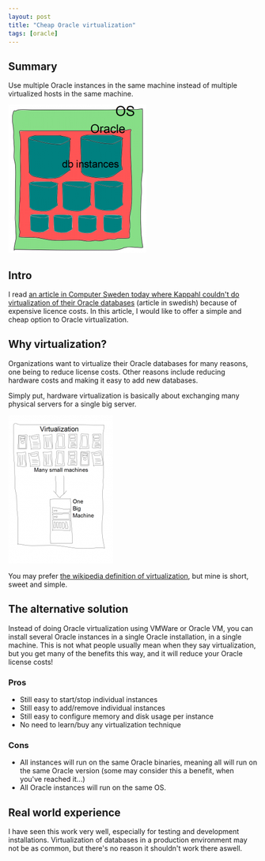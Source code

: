 ```yaml
---
layout: post
title: "Cheap Oracle virtualization"
tags: [oracle]
---
```


## Summary
Use multiple Oracle instances in the same machine instead of multiple virtualized hosts in the same machine.
<!--more-->

![Illustration of virtualization](/images/oracle-db-instances-279x300.png)

## Intro
I read [an article in Computer Sweden today where Kappahl couldn't do virtualization of their Oracle databases](http://computersweden.idg.se/2.2683/1.392449/kappahl-har-trottnat-pa-oracle) (article in swedish) because of expensive licence costs. In this article, I would like to offer a simple and cheap option to Oracle virtualization.

## Why virtualization?
Organizations want to virtualize their Oracle databases for many reasons, one being to reduce license costs. Other reasons include reducing hardware costs and making it easy to add new databases.

Simply put, hardware virtualization is basically about exchanging many physical servers for a single big server.

![Many small to one big](/images/virtualization-212x300.png)

You may prefer [the wikipedia definition of virtualization](https://en.wikipedia.org/wiki/Virtualization), but mine is short, sweet and simple.

## The alternative solution
Instead of doing Oracle virtualization using VMWare or Oracle VM, you can install several Oracle instances in a single Oracle installation, in a single machine. This is not what people usually mean when they say virtualization, but you get many of the benefits this way, and it will reduce your Oracle license costs!

### Pros
* Still easy to start/stop individual instances
* Still easy to add/remove individual instances
* Still easy to configure memory and disk usage per instance
* No need to learn/buy any virtualization technique

### Cons
* All instances will run on the same Oracle binaries, meaning all will run on the same Oracle version (some may consider this a benefit, when you've reached it...)
* All Oracle instances will run on the same OS.

## Real world experience
I have seen this work very well, especially for testing and development installations. Virtualization of databases in a production environment may not be as common, but there's no reason it shouldn't work there aswell.
